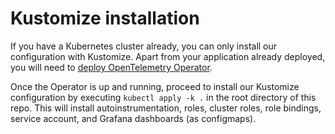 # Kustomize installation

If you have a Kubernetes cluster already, you can only install our configuration with Kustomize. Apart from your application already deployed, you will need to [deploy OpenTelemetry Operator](https://opentelemetry.io/docs/kubernetes/operator/).

Once the Operator is up and running, proceed to install our Kustomize configuration by executing `kubectl apply -k .` in the root directory of this repo. This will install autoinstrumentation, roles, cluster roles, role bindings, service account, and Grafana dashboards (as configmaps). 

